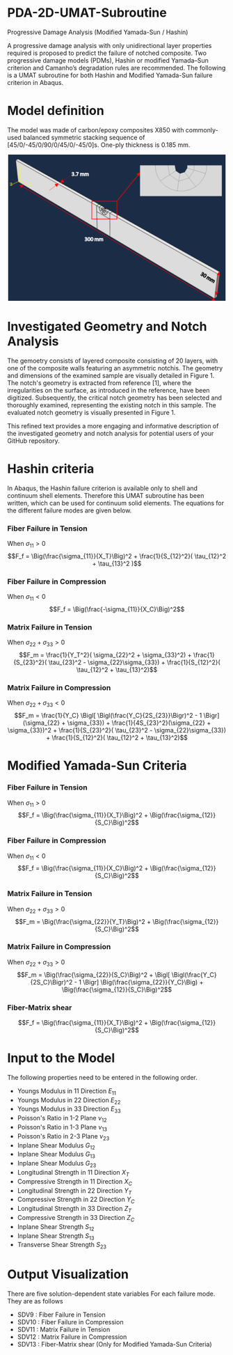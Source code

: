 # PDA-2D-UMAT-Subroutine
Progressive Damage Analysis (Modified Yamada-Sun / Hashin)

A progressive damage analysis with only unidirectional layer properties required is proposed to predict the failure of notched composite. Two progressive damage models (PDMs), Hashin or modified Yamada–Sun criterion and Camanho’s degradation rules are recommended. The following is a UMAT subroutine for both Hashin and Modified Yamada-Sun failure criterion in Abaqus. 

# Model definition

The model was made of carbon/epoxy composites X850 with commonly-used balanced symmetric stacking sequence of [45/0/-45/0/90/0/45/0/-45/0]s. One-ply thickness is 0.185 mm.

<p align="center">
  <img src="Images/Figure_1.png" alt="Image Alt Text" width = 500>
</p>

# Investigated Geometry and Notch Analysis
The gemoetry consists of layered composite consisting of 20 layers, with one of the composite walls featuring an asymmetric notchis. The geometry and dimensions of the examined sample are visually detailed in Figure 1. The notch's geometry is extracted from reference [1], where the irregularities on the surface, as introduced in the reference, have been digitized. Subsequently, the critical notch geometry has been selected and thoroughly examined, representing the existing notch in this sample. The evaluated notch geometry is visually presented in Figure 1.


This refined text provides a more engaging and informative description of the investigated geometry and notch analysis for potential users of your GitHub repository.




# Hashin criteria
In Abaqus, the Hashin failure criterion is available only to shell and continuum shell elements. Therefore this UMAT subroutine has been written, which can be used for continuum solid elements. The equations for the different failure modes are given below.
### Fiber Failure in Tension
When $\sigma_{11} > 0$
$$F_f = \Big(\frac{\sigma_{11}}{X_T}\Big)^2 + \frac{1}{S_{12}^2}( \tau_{12}^2 + \tau_{13}^2 )$$

### Fiber Failure in Compression
When $\sigma_{11} < 0$
$$F_f = \Big(\frac{-\sigma_{11}}{X_C}\Big)^2$$

### Matrix Failure in Tension
When $\sigma_{22} + \sigma_{33} > 0$
$$F_m = \frac{1}{Y_T^2}( \sigma_{22}^2 + \sigma_{33}^2) + \frac{1}{S_{23}^2}( \tau_{23}^2 - \sigma_{22}\sigma_{33}) + \frac{1}{S_{12}^2}( \tau_{12}^2 + \tau_{13}^2)$$

### Matrix Failure in Compression
When $\sigma_{22} + \sigma_{33} < 0$
$$F_m = \frac{1}{Y_C} \Bigl[  \Bigl(\frac{Y_C}{2S_{23}}\Bigr)^2  - 1 \Bigr] (\sigma_{22} + \sigma_{33}) + \frac{1}{4S_{23}^2}(\sigma_{22} + \sigma_{33})^2 + \frac{1}{S_{23}^2}( \tau_{23}^2 - \sigma_{22}\sigma_{33}) + \frac{1}{S_{12}^2}( \tau_{12}^2 + \tau_{13}^2)$$

# Modified Yamada-Sun Criteria
### Fiber Failure in Tension
When $\sigma_{11} > 0$
$$F_f = \Big(\frac{\sigma_{11}}{X_T}\Big)^2 + \Big(\frac{\sigma_{12}}{S_C}\Big)^2$$

### Fiber Failure in Compression
When $\sigma_{11} < 0$
$$F_f = \Big(\frac{\sigma_{11}}{X_C}\Big)^2 + \Big(\frac{\sigma_{12}}{S_C}\Big)^2$$

### Matrix Failure in Tension
When $\sigma_{22} + \sigma_{33} > 0$
$$F_m = \Big(\frac{\sigma_{22}}{Y_T}\Big)^2 + \Big(\frac{\sigma_{12}}{S_C}\Big)^2$$

### Matrix Failure in Compression
When $\sigma_{22} + \sigma_{33} > 0$
$$F_m = \Big(\frac{\sigma_{22}}{S_C}\Big)^2 + \Bigl[  \Bigl(\frac{Y_C}{2S_C}\Bigr)^2  - 1 \Bigr] \Big(\frac{\sigma_{22}}{Y_C}\Big) +  \Big(\frac{\sigma_{12}}{S_C}\Big)^2$$

### Fiber-Matrix shear
$$F_f = \Big(\frac{\sigma_{11}}{X_T}\Big)^2 + \Big(\frac{\sigma_{12}}{S_C}\Big)^2$$


# Input to the Model

The following properties need to be entered in the following order.
  * Youngs Modulus in 11 Direction $E_{11}$
  * Youngs Modulus in 22 Direction $E_{22}$
  * Youngs Modulus in 33 Direction $E_{33}$
  * Poisson's Ratio in 1-2 Plane $\nu_{12}$
  * Poisson's Ratio in 1-3 Plane $\nu_{13}$
  * Poisson's Ratio in 2-3 Plane $\nu_{23}$
  * Inplane Shear Modulus $G_{12}$
  * Inplane Shear Modulus $G_{13}$
  * Inplane Shear Modulus $G_{23}$
  * Longitudinal Strength in 11 Direction $X_T$
  * Compressive Strength in 11 Direction $X_C$
  * Longitudinal Strength in 22 Direction $Y_T$
  * Compressive Strength in 22 Direction $Y_C$
  * Longitudinal Strength in 33 Direction $Z_T$
  * Compressive Strength in 33 Direction $Z_C$
  * Inplane Shear Strength $S_{12}$
  * Inplane Shear Strength $S_{13}$
  * Transverse Shear Strength $S_{23}$
# Output Visualization
 
There are five solution-dependent state variables For each failure mode. They are as follows
  * SDV9 : Fiber Failure in Tension
  * SDV10 : Fiber Failure in Compression
  * SDV11 : Matrix Failure in Tension
  * SDV12 : Matrix Failure in Compression
  * SDV13 : Fiber-Matrix shear (Only for Modified Yamada-Sun Criteria)
